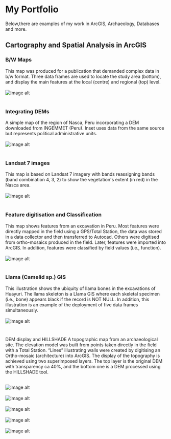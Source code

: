 # My Portfolio

Below,there are examples of my work in ArcGIS, Archaeology, Databases and more.

## Cartography and Spatial Analysis in ArcGIS
### B/W Maps 
This map was produced for a publication that demanded complex data in b/w format. Three data frames are used to locate the study area (bottom), and display the main features at the local (centre) and regional (top) level.
<br> </br>
![image alt](images/Caravans_Fig1_w_arrow_mod2.jpg?raw=true)
<br> </br>

### Integrating DEMs
A simple map of the region of Nasca, Peru incorporating a DEM downloaded from INGEMMET (Peru). Inset uses data from the same source but represents political administrative units.
<br> </br>
![image alt](images/Ch2_TheDrainage_characteristics_mod.jpg?raw=true)
<br> </br>

### Landsat 7 images
This map is based on Landsat 7 imagery with bands reassigning bands (band combination 4, 3, 2) to show the vegetation's extent (in red) in the Nasca area.
<br> </br>
![image alt](images/Landsat8_2017_April_Nasca_location_mod.jpg?raw=true)
<br> </br>

### Feature digitisation and Classification
This map shows features from an excavation in Peru. Most features were directly mapped in the field using a GPS/Total Station, the data was stored in a data collector and then transferred to Autocad. Others were digitised from ortho-mosaics produced in the field. Later, features were imported into ArcGIS. In addition, features were classified by field values (i.e., function).
<br> </br>
![image alt](images/Ch4_Cluster4_Middle_Map12_mod.jpg?raw=true)
<br> </br>

### Llama (Camelid sp.) GIS
This illustration shows the ubiquity of llama bones in the excavations of Huayuri. The llama skeleton is a Llama GIS where each skeletal specimen (i.e., bone) appears black if the record is NOT NULL. In addition, this illustration is an example of the deployment of five data frames simultaneously.
<br> </br>
![image alt](images/LlamaGis_by_HH_mod.jpg?raw=true)
<br> </br>

###
DEM display and HILLSHADE
A topographic map from an archaeological site. The elevation model was built from points taken directly in the field with a Total Station. “Lines” illustrating walls were created by digitising an Ortho-mosaic (architecture) into ArcGIS. The display of the topography is achieved using two superimposed layers. The top layer is the original DEM with transparency ca 40%, and the bottom one is a DEM processed using the HILLSHADE tool. 
<br> </br>

![image alt](images/HUAY_ARCH_SURFACE_for_neighb11_mod.jpg?raw=true)
<br> </br>
![image alt](images/Ch2_TheDrainage_characteristics_mod.jpg?raw=true)<br> </br>
![image alt](images/Ch2_TheDrainage_characteristics_mod.jpg?raw=true)<br> </br>
![image alt](images/Ch2_TheDrainage_characteristics_mod.jpg?raw=true)<br> </br>
![image alt](images/Ch2_TheDrainage_characteristics_mod.jpg?raw=true)
